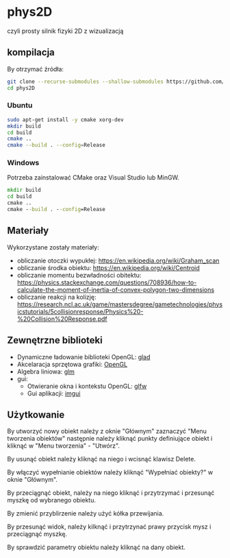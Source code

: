 # phys2D

czyli prosty silnik fizyki 2D z wizualizacją

## kompilacja

By otrzymać źródła:

```sh
git clone --recurse-submodules --shallow-submodules https://github.com/qbojj/phys2D.git
cd phys2D
```

### Ubuntu

```sh
sudo apt-get install -y cmake xorg-dev
mkdir build
cd build
cmake ..
cmake --build . --config=Release
```

### Windows

Potrzeba zainstalować CMake oraz Visual Studio lub MinGW.

```bat
mkdir build
cd build
cmake ..
cmake --build . --config=Release
```

## Materiały

Wykorzystane zostały materiały:
- obliczanie otoczki wypukłej: https://en.wikipedia.org/wiki/Graham_scan
- obliczanie środka obiektu: https://en.wikipedia.org/wiki/Centroid
- obliczanie momentu bezwładności obitektu: https://physics.stackexchange.com/questions/708936/how-to-calculate-the-moment-of-inertia-of-convex-polygon-two-dimensions
- obliczanie reakcji na kolizję: https://research.ncl.ac.uk/game/mastersdegree/gametechnologies/physicstutorials/5collisionresponse/Physics%20-%20Collision%20Response.pdf

## Zewnętrzne biblioteki

- Dynamiczne ładowanie biblioteki OpenGL: [glad](https://github.com/Dav1dde/glad)
- Akcelaracja sprzętowa grafiki: [OpenGL](https://www.opengl.org/)
- Algebra liniowa: [glm](https://github.com/g-truc/glm)
- gui: 
  - Otwieranie okna i kontekstu OpenGL: [glfw](https://github.com/glfw/glfw)
  - Gui aplikacji: [imgui](https://github.com/ocornut/imgui)

## Użytkowanie

By utworzyć nowy obiekt należy z oknie "Głównym" zaznaczyć "Menu tworzenia obiektów"
następnie należy kliknąć punkty definiujące obiekt i kliknąć
w "Menu tworzenia" - "Utwórz".

By usunąć obiekt należy kliknąć na niego i wcisnąć klawisz Delete.

By włączyć wypełnianie obiektów należy kliknąć "Wypełniać obiekty?" w oknie "Głównym".

By przeciągnąć obiekt, należy na niego kliknąć i przytrzymać i przesunąć myszkę od wybranego obiektu.

By zmienić przyblirzenie należy użyć kółka przewijania.

By przesunąć widok, należy kilknąć i przytrzynać prawy przycisk mysz i przeciągnąć myszkę.

By sprawdzić parametry obiektu należy kliknąć na dany obiekt.